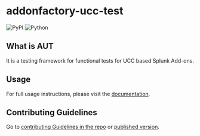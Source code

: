 # addonfactory-ucc-test

![PyPI](https://img.shields.io/pypi/v/addonfactory-ucc-test)
![Python](https://img.shields.io/pypi/pyversions/addonfactory-ucc-test.svg)

## What is AUT

It is a testing framework for functional tests for UCC based Splunk Add-ons.

## Usage

For full usage instructions, please visit the [documentation](https://splunk.github.io/addonfactory-ucc-test).

<!--
## Communication channels

If you are a Splunker use: https://splunk.slack.com/archives/C03T8QCHBTJ

If you are a part of the community use: https://splunk-usergroups.slack.com/archives/C03SG3ZL4S1
-->

## Contributing Guidelines

Go to [contributing Guidelines in the repo](docs/contributing.md) or [published version](https://splunk.github.io/addonfactory-ucc-test/contributing/).

